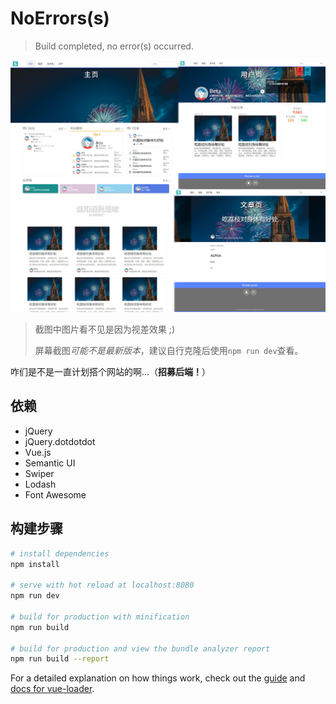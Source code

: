 # NoErrors(s)

> Build completed, no error(s) occurred.

![屏幕截图](https://raw.githubusercontent.com/ProgramLeague/website/master/img/screenshot.jpg)

> 截图中图片看不见是因为视差效果 ;)
>
> 屏幕截图*可能不是最新版本*，建议自行克隆后使用`npm run dev`查看。

咋们是不是一直计划搭个网站的啊...（**招募后端！**）

## 依赖
 - jQuery
 - jQuery.dotdotdot
 - Vue.js 
 - Semantic UI
 - Swiper
 - Lodash
 - Font Awesome

## 构建步骤

``` bash
# install dependencies
npm install

# serve with hot reload at localhost:8080
npm run dev

# build for production with minification
npm run build

# build for production and view the bundle analyzer report
npm run build --report
```

For a detailed explanation on how things work, check out the [guide](http://vuejs-templates.github.io/webpack/) and [docs for vue-loader](http://vuejs.github.io/vue-loader).
